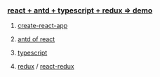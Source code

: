 ### [react + antd + typescript + redux => demo ](https://ant.design/docs/react/use-in-typescript-cn)

1. [create-react-app](https://www.html.cn/create-react-app/docs/getting-started/)

2. [antd of react](https://ant.design/docs/react/introduce-cn)

3. [typescript](https://www.tslang.cn/docs/home.html)

4. [redux](https://www.redux.org.cn/) / [react-redux](https://github.com/reduxjs/react-redux)